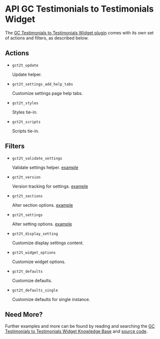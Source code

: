# API GC Testimonials to Testimonials Widget

The [GC Testimonials to Testimonials Widget plugin](http://wordpress.org/plugins/gc-testimonials-to-testimonials/) comes with its own set of actions and filters, as described below.

## Actions

* `gct2t_update`

	Update helper.
		
* `gct2t_settings_add_help_tabs`

	Customize settings page help tabs.

* `gct2t_styles`

	Styles tie-in.

* `gct2t_scripts`

	Scripts tie-in.

## Filters

* `gct2t_validate_settings`

	Validate settings helper. [example](https://gist.github.com/michael-cannon/5833768)

* `gct2t_version`

	Version tracking for settings. [example](https://gist.github.com/michael-cannon/5833774)

* `gct2t_sections`

	Alter section options. [example](https://gist.github.com/michael-cannon/5833757)

* `gct2t_settings`

	Alter setting options. [example](https://gist.github.com/michael-cannon/5833757)

* `gct2t_display_setting`

	Customize display settings content.

* `gct2t_widget_options`

	Customize widget options.

* `gct2t_defaults`

	Customize defaults.

* `gct2t_defaults_single`

	Customize defaults for single instance.

## Need More?

Further examples and more can be found by reading and searching the [GC Testimonials to Testimonials Widget Knowledge Base](https://nodedesk.zendesk.com/hc/en-us/sections/200861112-WordPress-FAQs) and [source code](https://github.com/michael-cannon/gc-testimonials-to-testimonials).
